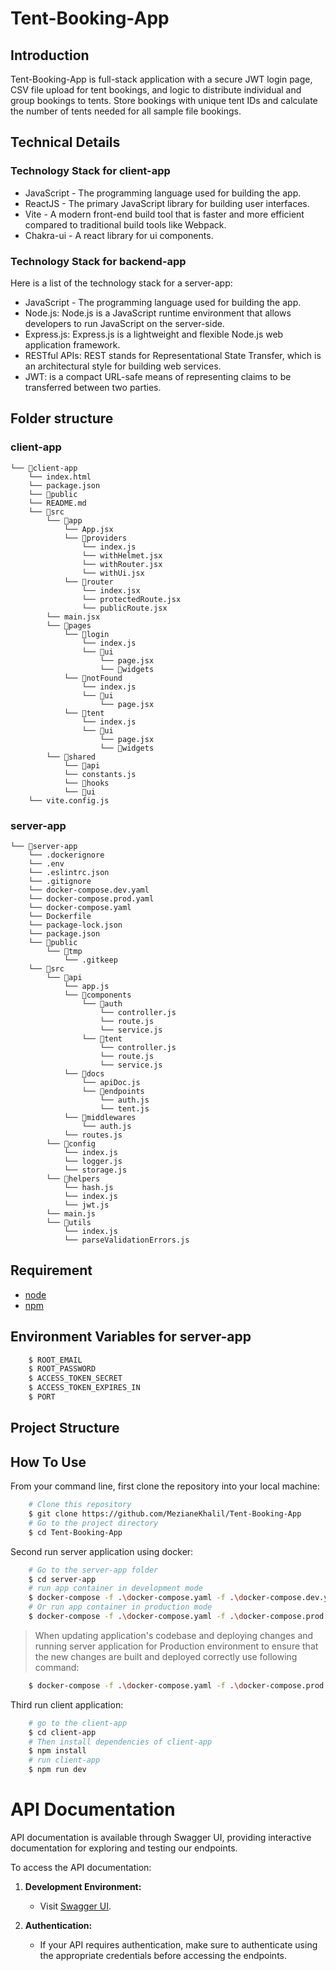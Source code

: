 # Tent-Booking-App

## Introduction
Tent-Booking-App is full-stack application with a secure JWT login page, CSV file upload for tent bookings, and logic to distribute individual and group bookings to tents. Store bookings with unique tent IDs and calculate the number of tents needed for all sample file bookings.

## Technical Details
### Technology Stack for client-app
- JavaScript - The programming language used for building the app.
- ReactJS - The primary JavaScript library for building user interfaces.
- Vite - A modern front-end build tool that is faster and more efficient compared to traditional build tools like Webpack.
- Chakra-ui - A  react library for ui components.

### Technology Stack for backend-app
Here is a list of the technology stack for a server-app:
- JavaScript - The programming language used for building the app.
- Node.js: Node.js is a JavaScript runtime environment that allows developers to run JavaScript on the server-side.
- Express.js: Express.js is a lightweight and flexible Node.js web application framework.
- RESTful APIs: REST stands for Representational State Transfer, which is an architectural style for building web services.
- JWT: is a compact URL-safe means of representing claims to be transferred between two parties.

## Folder structure
### client-app
```
└── 📁client-app
    └── index.html
    └── package.json
    └── 📁public
    └── README.md
    └── 📁src
        └── 📁app
            └── App.jsx
            └── 📁providers
                └── index.js
                └── withHelmet.jsx
                └── withRouter.jsx
                └── withUi.jsx
            └── 📁router
                └── index.jsx
                └── protectedRoute.jsx
                └── publicRoute.jsx
        └── main.jsx
        └── 📁pages
            └── 📁login
                └── index.js
                └── 📁ui
                    └── page.jsx
                    └── 📁widgets
            └── 📁notFound
                └── index.js
                └── 📁ui
                    └── page.jsx
            └── 📁tent
                └── index.js
                └── 📁ui
                    └── page.jsx
                    └── 📁widgets
        └── 📁shared
            └── 📁api
            └── constants.js
            └── 📁hooks
            └── 📁ui
    └── vite.config.js
```

### server-app
```
└── 📁server-app
    └── .dockerignore
    └── .env
    └── .eslintrc.json
    └── .gitignore
    └── docker-compose.dev.yaml
    └── docker-compose.prod.yaml
    └── docker-compose.yaml
    └── Dockerfile
    └── package-lock.json
    └── package.json
    └── 📁public
        └── 📁tmp
            └── .gitkeep
    └── 📁src
        └── 📁api
            └── app.js
            └── 📁components
                └── 📁auth
                    └── controller.js
                    └── route.js
                    └── service.js
                └── 📁tent
                    └── controller.js
                    └── route.js
                    └── service.js
            └── 📁docs
                └── apiDoc.js
                └── 📁endpoints
                    └── auth.js
                    └── tent.js
            └── 📁middlewares
                └── auth.js
            └── routes.js
        └── 📁config
            └── index.js
            └── logger.js
            └── storage.js
        └── 📁helpers
            └── hash.js
            └── index.js
            └── jwt.js
        └── main.js
        └── 📁utils
            └── index.js
            └── parseValidationErrors.js
```

## Requirement
- [node](https://nodejs.org/)
- [npm](https://www.npmjs.com/)

## Environment Variables for server-app
```bash
    $ ROOT_EMAIL
    $ ROOT_PASSWORD 
    $ ACCESS_TOKEN_SECRET
    $ ACCESS_TOKEN_EXPIRES_IN
    $ PORT
```

## Project Structure

## How To Use
From your command line, first clone the repository into your local machine:
```bash
    # Clone this repository
    $ git clone https://github.com/MezianeKhalil/Tent-Booking-App
    # Go to the project directory
    $ cd Tent-Booking-App
```

Second run server application using docker:
```bash
    # Go to the server-app folder
    $ cd server-app
    # run app container in development mode
    $ docker-compose -f .\docker-compose.yaml -f .\docker-compose.dev.yaml up -d
    # Or run app container in production mode
    $ docker-compose -f .\docker-compose.yaml -f .\docker-compose.prod.yaml up -d
```
> When updating application's codebase and deploying changes and running server application for Production environment to ensure that the new changes are built and deployed correctly use following command:
```bash
    $ docker-compose -f .\docker-compose.yaml -f .\docker-compose.prod.yaml up -d --build
```

Third run client application:
```bash
    # go to the client-app
    $ cd client-app
    # Then install dependencies of client-app
    $ npm install
    # run client-app
    $ npm run dev
```

# API Documentation

API documentation is available through Swagger UI, providing interactive documentation for exploring and testing our endpoints.

To access the API documentation:

1. **Development Environment:**
   - Visit [Swagger UI](http://localhost:4000/api/documentation).

2. **Authentication:**
   - If your API requires authentication, make sure to authenticate using the appropriate credentials before accessing the endpoints.
